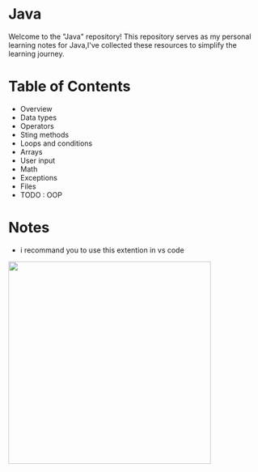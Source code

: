 # Java
Welcome to the "Java" repository! This repository serves as my personal learning notes for Java,I've collected these resources to simplify the learning journey.
# Table of Contents
- Overview
- Data types
- Operators
- Sting methods
- Loops and conditions
- Arrays
- User input
- Math
- Exceptions
- Files
- TODO : OOP
# Notes 
- i recommand you to use this extention in vs code 
<img width="400px" src="https://github.com/B-AJ-Amar/Java/assets/116915426/db273775-6ae2-4fdc-96e2-8dd486ec8edc" />

